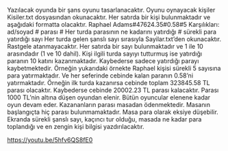 Yazılacak oyunda bir şans oyunu tasarlanacaktır. Oyunu oynayacak kişiler
Kisiler.txt dosyasından okunacaktır. Her satırda bir kişi bulunmaktadır ve aşağıdaki formatta olacaktır.
Raphael Adams#47624.35#0.58#5
Karşılıkları: ad/soyad # parası # Her turda parasının ne kadarını yatırdığı # sürekli para yatırdığı sayı
Her turda gelen şanslı sayı sırasıyla Sayilar.txt’den okunacaktır. Rastgele atanmayacaktır. Her satırda
bir sayı bulunmaktadır ve 1 ile 10 arasındadır (1 ve 10 dahil). Kişi ilgili turda sayıyı tutturmuş ise
yatırdığı paranın 10 katını kazanmaktadır. Kaybederse sadece yatırdığı parayı kaybetmektedir.
Örneğin yukarıdaki örnekte Raphael kişisi sürekli 5 sayısına para yatırmaktadır. Ve her seferinde
cebinde kalan paranın 0.58’ni yatırmaktadır. Örneğin ilk turda kazanırsa cebinde toplam 323845.58
TL parası olacaktır. Kaybederse cebinde 20002.23 TL parası kalacaktır. Parası 1000 TL’nin altına düşen
oyundan elenir. Bütün oyuncular elenene kadar oyun devam eder. Kazananların parası masadan
ödenmektedir. Masanın başlangıçta hiç parası bulunmamaktadır. Masa para olarak eksiye düşebilir.
Ekranda sürekli şanslı sayı, kaçıncı tur olduğu, masada ne kadar para toplandığı ve en zengin kişi
bilgisi yazdırılacaktır.

https://youtu.be/5hfv6QS8fE0
